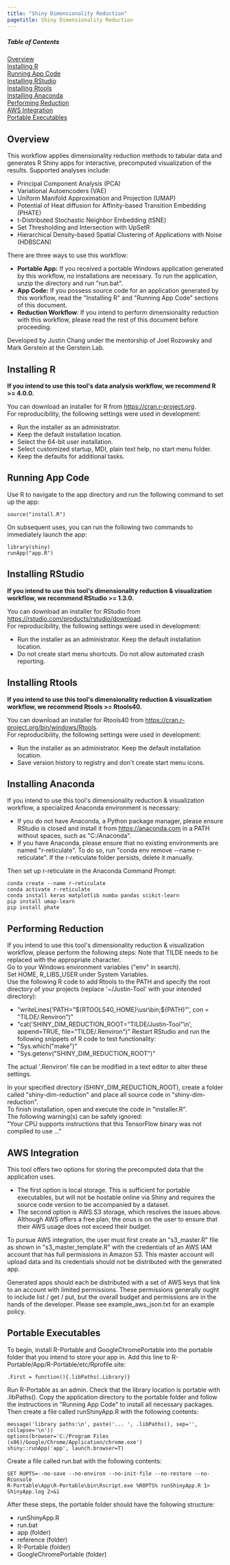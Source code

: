 ```yaml
---
title: "Shiny Dimensionality Reduction"
pagetitle: Shiny Dimensionality Reduction
---
```


<!---
# Shiny Dimensionality Reduction
-->

##### Table of Contents  
[Overview](#overview)  
[Installing R](#installing-r)  
[Running App Code](#running-app-code)  
[Installing RStudio](#installing-rstudio)  
[Installing Rtools](#installing-rtools)  
[Installing Anaconda](#installing-anaconda)  
[Performing Reduction](#performing-reduction)  
[AWS Integration](#aws-integration)  
[Portable Executables](#portable-executables)  

<a name="overview"/>

## Overview

This workflow applies dimensionality reduction methods to tabular data and generates R Shiny apps for interactive, precomputed visualization of the results. Supported analyses include:

* Principal Component Analysis (PCA)
* Variational Autoencoders (VAE)
* Uniform Manifold Approximation and Projection (UMAP)
* Potential of Heat diffusion for Affinity-based Transition Embedding (PHATE)
* t-Distributed Stochastic Neighbor Embedding (tSNE)
* Set Thresholding and Intersection with UpSetR
* Hierarchical Density-based Spatial Clustering of Applications with Noise (HDBSCAN)  

There are three ways to use this workflow:

* <b>Portable App:</b> If you received a portable Windows application generated by this workflow, no installations are necessary. To run the application, unzip the directory and run "run.bat".  
* <b>App Code:</b> If you possess source code for an application generated by this workflow, read the "Installing R" and "Running App Code" sections of this document.  
* <b>Reduction Workflow</b>: If you intend to perform dimensionality reduction with this workflow, please read the rest of this document before proceeding.  

Developed by Justin Chang under the mentorship of Joel Rozowsky and Mark Gerstein at the Gerstein Lab.

<a name="installing-r"/>

## Installing R

<b>If you intend to use this tool's data analysis workflow, we recommend R >= 4.0.0.</b>  

You can download an installer for R from https://cran.r-project.org.  
For reproducibility, the following settings were used in development:  

* Run the installer as an administrator.  
* Keep the default installation location.  
* Select the 64-bit user installation.  
* Select customized startup, MDI, plain text help, no start menu folder.  
* Keep the defaults for additional tasks.  

<a name="running-app-code"/>

## Running App Code

Use R to navigate to the app directory and run the following command to set up the app:

```
source("install.R")
```

On subsequent uses, you can run the following two commands to immediately launch the app:

```
library(shiny)
runApp("app.R")
```

<a name="installing-rstudio"/>

## Installing RStudio

<b>If you intend to use this tool's dimensionality reduction & visualization workflow, we recommend RStudio >= 1.3.0.</b>

You can download an installer for RStudio from https://rstudio.com/products/rstudio/download.  
For reproducibility, the following settings were used in development:  

* Run the installer as an administrator. Keep the default installation location.  
* Do not create start menu shortcuts. Do not allow automated crash reporting.  

<a name="installing-rtools"/>

## Installing Rtools

<b>If you intend to use this tool's dimensionality reduction & visualization workflow, we recommend Rtools >= Rtools40.</b>

You can download an installer for Rtools40 from https://cran.r-project.org/bin/windows/Rtools.  
For reproducibility, the following settings were used in development:  

* Run the installer as an administrator. Keep the default installation location.  
* Save version history to registry and don't create start menu icons.  

<a name="installing-anaconda"/>

## Installing Anaconda

If you intend to use this tool's dimensionality reduction & visualization workflow, a specialized Anaconda environment is necessary:  

* If you do not have Anaconda, a Python package manager, please ensure RStudio is closed and install it from https://anaconda.com in a PATH without spaces, such as "C:/Anaconda".  
* If you have Anaconda, please ensure that no existing environments are named "r-reticulate". To do so, run "conda env remove --name r-reticulate". If the r-reticulate folder persists, delete it manually.  

Then set up r-reticulate in the Anaconda Command Prompt:  

```
conda create --name r-reticulate
conda activate r-reticulate
conda install keras matplotlib numba pandas scikit-learn
pip install umap-learn
pip install phate
```

<a name="performing-reduction"/>

## Performing Reduction

If you intend to use this tool's dimensionality reduction & visualization workflow, please perform the following steps:
Note that TILDE needs to be replaced with the appropriate character.  
Go to your Windows environment variables ("env" in search).  
Set HOME, R_LIBS_USER under System Variables.  
Use the following R code to add Rtools to the PATH and specify the root directory of your projects (replace '~/Justin-Tool' with your intended directory):  

* "writeLines('PATH="\${RTOOLS40_HOME}\\usr\\bin;\${PATH}"', con = "TILDE/.Renviron")"
* "cat('SHINY_DIM_REDUCTION_ROOT="TILDE/Justin-Tool"\n', append=TRUE, file="TILDE/.Renviron")"
Restart RStudio and run the following snippets of R code to test functionality:
* "Sys.which("make")"  
* "Sys.getenv("SHINY_DIM_REDUCTION_ROOT")"  

The actual '.Renviron' file can be modified in a text editor to alter these settings.  

In your specified directory (SHINY_DIM_REDUCTION_ROOT), create a folder called "shiny-dim-reduction" and place all source code in "shiny-dim-reduction".  
To finish installation, open and execute the code in "installer.R".  
The following warning(s) can be safely ignored:  
"Your CPU supports instructions that this TensorFlow binary was not compiled to use ..." 

<a name="aws-integration"/>

## AWS Integration

This tool offers two options for storing the precomputed data that the application uses. 

* The first option is local storage. This is sufficient for portable executables, but
will not be hostable online via Shiny and requires the source code version to be accompanied by a dataset. 
* The second option is AWS.S3 storage, which resolves the issues above. Although AWS offers a free plan, the onus is on the user to ensure that their AWS usage does not exceed their budget.

To pursue AWS integration, the user must first create an "s3_master.R" file as shown in "s3_master_template.R" with the credentials of an AWS IAM account that has full permissions in Amazon S3. This master account will upload data and its credentials should not be distributed with the generated app.

Generated apps should each be distributed with a set of AWS keys that link to an account with limited permissions. These permissions generally ought to include list / get / put, but the overall budget and permissions are in the hands of the developer. Please see example_aws_json.txt for an example policy.

<a name="portable-executables"/>

## Portable Executables

To begin, install R-Portable and GoogleChromePortable into the portable folder that you intend to store your app in. Add this line to R-Portable/App/R-Portable/etc/Rprofile.site: 

```
.First = function(){.libPaths(.Library)}
```
  
Run R-Portable as an admin. Check that the library location is portable with .libPaths(). Copy the application directory to the portable folder and follow the instructions in "Running App Code" to install all necessary packages. Then create a file called runShinyApp.R with the following contents:

```
message('library paths:\n', paste('... ', .libPaths(), sep='', collapse='\n'))
options(browser='C:/Program Files (x86)/Google/Chrome/Application/chrome.exe')
shiny::runApp('app', launch.browser=T)
```

Create a file called run.bat with the following contents:

```
SET ROPTS=--no-save --no-environ --no-init-file --no-restore --no-Rconsole
R-Portable\App\R-Portable\bin\Rscript.exe %ROPTS% runShinyApp.R 1> ShinyApp.log 2>&1
```

After these steps, the portable folder should have the following structure:

* runShinyApp.R
* run.bat
* app (folder)
* reference (folder)
* R-Portable (folder)
* GoogleChromePortable (folder)
